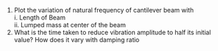 1. Plot the variation of natural frequency of cantilever beam with  
   i. Length of Beam  
   ii. Lumped mass at center of the beam
2. What is the time taken to reduce vibration amplitude to half its initial value? How does it vary with damping ratio
